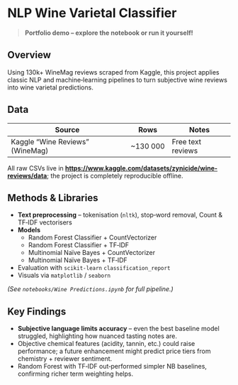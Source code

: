 # NLP Wine Varietal Classifier

> **Portfolio demo – explore the notebook or run it yourself!**

## Overview
Using 130k+ WineMag reviews scraped from Kaggle, this project applies classic NLP and machine‑learning pipelines to turn subjective wine reviews into wine varietal predictions.

## Data
| Source | Rows | Notes |
|--------|------|-------|
| Kaggle “Wine Reviews” (WineMag) | ~130 000 | Free text reviews |

All raw CSVs live in **https://www.kaggle.com/datasets/zynicide/wine-reviews/data**; the project is completely reproducible offline.

## Methods & Libraries
- **Text preprocessing** – tokenisation (`nltk`), stop‑word removal, Count & TF‑IDF vectorisers  
- **Models**  
  - Random Forest Classifier + CountVectorizer  
  - Random Forest Classifier + TF‑IDF  
  - Multinomial Naïve Bayes + CountVectorizer  
  - Multinomial Naïve Bayes + TF‑IDF  
- Evaluation with `scikit‑learn` `classification_report`  
- Visuals via `matplotlib` / `seaborn`

*(See `notebooks/Wine Predictions.ipynb` for full pipeline.)*

## Key Findings
- **Subjective language limits accuracy** – even the best baseline model struggled, highlighting how nuanced tasting notes are.  
- Objective chemical features (acidity, tannin, etc.) could raise performance; a future enhancement might predict price tiers from chemistry + reviewer sentiment.  
- Random Forest with TF‑IDF out‑performed simpler NB baselines, confirming richer term weighting helps.

